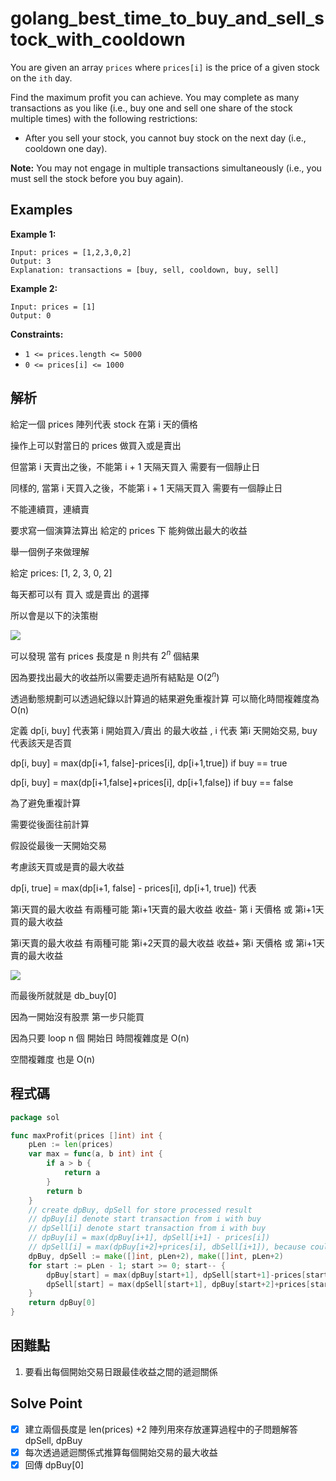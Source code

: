 # golang_best_time_to_buy_and_sell_stock_with_cooldown

You are given an array `prices` where `prices[i]` is the price of a given stock on the `ith` day.

Find the maximum profit you can achieve. You may complete as many transactions as you like (i.e., buy one and sell one share of the stock multiple times) with the following restrictions:

- After you sell your stock, you cannot buy stock on the next day (i.e., cooldown one day).

**Note:** You may not engage in multiple transactions simultaneously (i.e., you must sell the stock before you buy again).

## Examples

**Example 1:**

```
Input: prices = [1,2,3,0,2]
Output: 3
Explanation: transactions = [buy, sell, cooldown, buy, sell]

```

**Example 2:**

```
Input: prices = [1]
Output: 0

```

**Constraints:**

- `1 <= prices.length <= 5000`
- `0 <= prices[i] <= 1000`

## 解析

給定一個 prices 陣列代表 stock 在第 i 天的價格

操作上可以對當日的 prices 做買入或是賣出

但當第 i 天賣出之後，不能第 i + 1 天隔天買入 需要有一個靜止日

同樣的, 當第 i 天買入之後，不能第 i + 1 天隔天買入 需要有一個靜止日

不能連續買，連續賣

要求寫一個演算法算出 給定的 prices 下 能夠做出最大的收益

舉一個例子來做理解

給定 prices: [1, 2, 3, 0, 2]

每天都可以有 買入 或是賣出 的選擇

所以會是以下的決策樹

![](https://i.imgur.com/LY94x6a.png)

可以發現 當有 prices 長度是 n 則共有 $2^n$ 個結果

因為要找出最大的收益所以需要走過所有結點是 O($2^n$)

透過動態規劃可以透過紀錄以計算過的結果避免重複計算 可以簡化時間複雜度為 O(n)

定義 dp[i, buy] 代表第 i 開始買入/賣出 的最大收益 , i 代表 第i 天開始交易, buy 代表該天是否買

dp[i, buy] = max(dp[i+1, false]-prices[i], dp[i+1,true]) if buy == true

dp[i, buy] = max(dp[i+1,false]+prices[i], dp[i+1,false]) if buy == false

為了避免重複計算

需要從後面往前計算

假設從最後一天開始交易

考慮該天買或是賣的最大收益

dp[i, true] = max(dp[i+1, false] - prices[i], dp[i+1, true]) 代表 

第i天買的最大收益 有兩種可能 第i+1天賣的最大收益 收益- 第 i 天價格 或  第i+1天買的最大收益 

第i天賣的最大收益 有兩種可能 第i+2天買的最大收益 收益+ 第i 天價格 或  第i+1天賣的最大收益  


![](https://i.imgur.com/SlMcJRM.png)

而最後所就就是 db_buy[0]

因為一開始沒有股票 第一步只能買

因為只要 loop n 個 開始日 時間複雜度是 O(n)

空間複雜度 也是 O(n)

## 程式碼
```go
package sol

func maxProfit(prices []int) int {
	pLen := len(prices)
	var max = func(a, b int) int {
		if a > b {
			return a
		}
		return b
	}
	// create dpBuy, dpSell for store processed result
	// dpBuy[i] denote start transaction from i with buy
	// dpSell[i] denote start transaction from i with buy
	// dpBuy[i] = max(dpBuy[i+1], dpSell[i+1] - prices[i])
	// dpSell[i] = max(dpBuy[i+2]+prices[i], dbSell[i+1]), because could not buy after sell the next day
	dpBuy, dpSell := make([]int, pLen+2), make([]int, pLen+2)
	for start := pLen - 1; start >= 0; start-- {
		dpBuy[start] = max(dpBuy[start+1], dpSell[start+1]-prices[start])
		dpSell[start] = max(dpSell[start+1], dpBuy[start+2]+prices[start])
	}
	return dpBuy[0]
}

```
## 困難點

1. 要看出每個開始交易日跟最佳收益之間的遞迴關係

## Solve Point

- [x]  建立兩個長度是 len(prices) +2 陣列用來存放運算過程中的子問題解答 dpSell, dpBuy
- [x]  每次透過遞迴關係式推算每個開始交易的最大收益
- [x]  回傳 dpBuy[0]